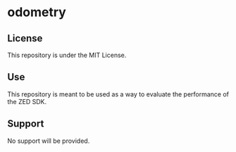 # odometry

## License
This repository is under the MIT License.

## Use
This repository is meant to be used as a way to evaluate the performance of the ZED SDK.

## Support
No support will be provided.